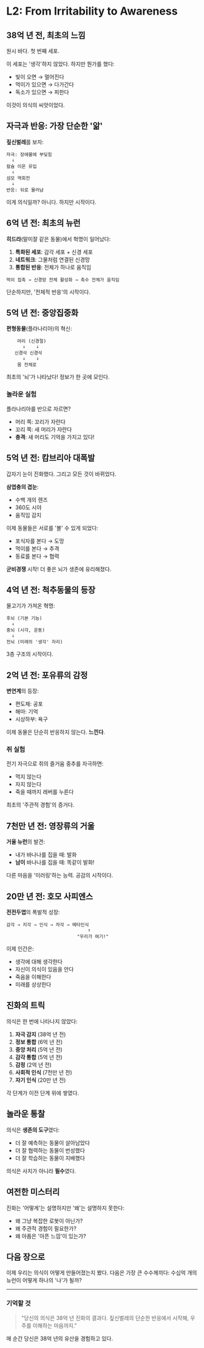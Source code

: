 # L2: From Irritability to Awareness

## 38억 년 전, 최초의 느낌

원시 바다. 첫 번째 세포.

이 세포는 '생각'하지 않았다. 하지만 뭔가를 했다:
- 빛이 오면 → 멀어진다
- 먹이가 있으면 → 다가간다
- 독소가 있으면 → 피한다

이것이 의식의 씨앗이었다.

## 자극과 반응: 가장 단순한 '앎'

**짚신벌레**를 보자:

```
자극: 장애물에 부딪힘
  ↓
칼슘 이온 유입
  ↓  
섬모 역회전
  ↓
반응: 뒤로 물러남
```

이게 의식일까? 아니다. 하지만 시작이다.

## 6억 년 전: 최초의 뉴런

**히드라**(말미잘 같은 동물)에서 혁명이 일어났다:

1. **특화된 세포**: 감각 세포 + 신경 세포
2. **네트워크**: 그물처럼 연결된 신경망
3. **통합된 반응**: 전체가 하나로 움직임

```
먹이 접촉 → 신경망 전체 활성화 → 촉수 전체가 움직임
```

단순하지만, '전체적 반응'의 시작이다.

## 5억 년 전: 중앙집중화

**편형동물**(플라나리아)의 혁신:

```
    머리 (신경절)
      ↓    ↓
   신경삭 신경삭
      ↓    ↓
    몸 전체로
```

최초의 '뇌'가 나타났다! 정보가 한 곳에 모인다.

### 놀라운 실험

플라나리아를 반으로 자르면?
- 머리 쪽: 꼬리가 자란다
- 꼬리 쪽: 새 머리가 자란다
- **충격**: 새 머리도 기억을 가지고 있다!

## 5억 년 전: 캄브리아 대폭발

갑자기 눈이 진화했다. 그리고 모든 것이 바뀌었다.

**삼엽충의 겹눈**:
- 수백 개의 렌즈
- 360도 시야
- 움직임 감지

이제 동물들은 서로를 '볼' 수 있게 되었다:
- 포식자를 본다 → 도망
- 먹이를 본다 → 추격  
- 동료를 본다 → 협력

**군비경쟁** 시작! 더 좋은 뇌가 생존에 유리해졌다.

## 4억 년 전: 척추동물의 등장

물고기가 가져온 혁명:

```
후뇌 (기본 기능)
  ↓
중뇌 (시각, 운동)
  ↓
전뇌 (미래의 '생각' 자리)
```

3층 구조의 시작이다.

## 2억 년 전: 포유류의 감정

**변연계**의 등장:

- 편도체: 공포
- 해마: 기억
- 시상하부: 욕구

이제 동물은 단순히 반응하지 않는다. **느낀다**.

### 쥐 실험

전기 자극으로 쥐의 즐거움 중추를 자극하면:
- 먹지 않는다
- 자지 않는다  
- 죽을 때까지 레버를 누른다

최초의 '주관적 경험'의 증거다.

## 7천만 년 전: 영장류의 거울

**거울 뉴런**의 발견:

- 내가 바나나를 집을 때: 발화
- **남이** 바나나를 집을 때: 똑같이 발화!

다른 마음을 '미러링'하는 능력. 공감의 시작이다.

## 20만 년 전: 호모 사피엔스

**전전두엽**의 폭발적 성장:

```
감각 → 지각 → 인식 → 자각 → 메타인식
                              ↑
                          "우리가 여기!"
```

이제 인간은:
- 생각에 대해 생각한다
- 자신이 의식이 있음을 안다
- 죽음을 이해한다
- 미래를 상상한다

## 진화의 트릭

의식은 한 번에 나타나지 않았다:

1. **자극 감지** (38억 년 전)
2. **정보 통합** (6억 년 전)  
3. **중앙 처리** (5억 년 전)
4. **감각 통합** (5억 년 전)
5. **감정** (2억 년 전)
6. **사회적 인식** (7천만 년 전)
7. **자기 인식** (20만 년 전)

각 단계가 이전 단계 위에 쌓였다.

## 놀라운 통찰

의식은 **생존의 도구**였다:

- 더 잘 예측하는 동물이 살아남았다
- 더 잘 협력하는 동물이 번성했다
- 더 잘 학습하는 동물이 지배했다

의식은 사치가 아니라 **필수**였다.

## 여전한 미스터리

진화는 '어떻게'는 설명하지만 '왜'는 설명하지 못한다:

- 왜 그냥 복잡한 로봇이 아닌가?
- 왜 주관적 경험이 필요한가?
- 왜 아픔은 '아픈 느낌'이 있는가?

## 다음 장으로

이제 우리는 의식이 어떻게 만들어졌는지 봤다. 다음은 가장 큰 수수께끼다: 수십억 개의 뉴런이 어떻게 하나의 '나'가 될까?

---

### 기억할 것

> "당신의 의식은 38억 년 진화의 결과다. 짚신벌레의 단순한 반응에서 시작해, 우주를 이해하는 마음까지."

매 순간 당신은 38억 년의 유산을 경험하고 있다.